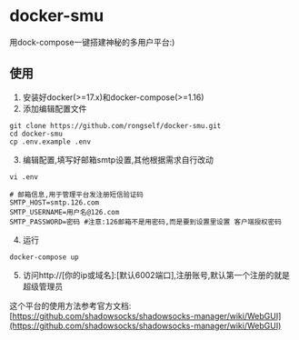 # docker-smu
用dock-compose一键搭建神秘的多用户平台:)

## 使用

1. 安装好docker(>=17.x)和docker-compose(>=1.16)
2. 添加编辑配置文件
```
git clone https://github.com/rongself/docker-smu.git
cd docker-smu
cp .env.example .env
```
3. 编辑配置,填写好邮箱smtp设置,其他根据需求自行改动
```
vi .env

# 邮箱信息,用于管理平台发注册短信验证码
SMTP_HOST=smtp.126.com
SMTP_USERNAME=用户名@126.com
SMTP_PASSWORD=密码 #注意:126邮箱不是用密码,而是要到设置里设置 客户端授权密码

```
4. 运行
```
docker-compose up
```

5. 访问http://[你的ip或域名]:[默认6002端口],注册账号,默认第一个注册的就是超级管理员

这个平台的使用方法参考官方文档:[https://github.com/shadowsocks/shadowsocks-manager/wiki/WebGUI](https://github.com/shadowsocks/shadowsocks-manager/wiki/WebGUI)
